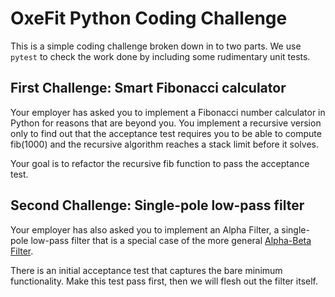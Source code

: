 # OxeFit Python Coding Challenge

This is a simple coding challenge broken down in to two parts. We use `pytest` to check the work done by including some rudimentary unit tests.

## First Challenge: Smart Fibonacci calculator

Your employer has asked you to implement a Fibonacci number calculator in Python for reasons that are beyond you. You implement a recursive version only to find out that the acceptance test requires you to be able to compute fib(1000) and the recursive algorithm reaches a stack limit before it solves.

Your goal is to refactor the recursive fib function to pass the acceptance test.

## Second Challenge: Single-pole low-pass filter

Your employer has also asked you to implement an Alpha Filter, a single-pole low-pass filter that is a special case of the more general [Alpha-Beta Filter](https://en.wikipedia.org/wiki/Alpha_beta_filter).

There is an initial acceptance test that captures the bare minimum functionality. Make this test pass first, then we will flesh out the filter itself.